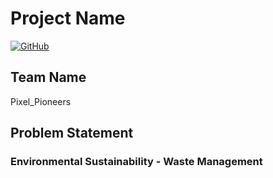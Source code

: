 # Project Name

[![GitHub](https://img.shields.io/badge/GitHub-Project-blue)]([https://github.com/yourusername/yourproject](https://github.com/vivekmaurya001/First-Checkpoint-))

## Team Name
Pixel_Pioneers

## Problem Statement
### Environmental Sustainability - Waste Management
